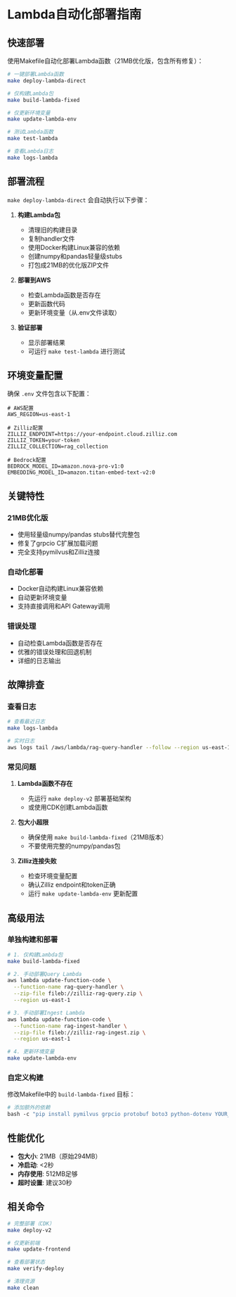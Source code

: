 # Lambda自动化部署指南

## 快速部署

使用Makefile自动化部署Lambda函数（21MB优化版，包含所有修复）：

```bash
# 一键部署Lambda函数
make deploy-lambda-direct

# 仅构建Lambda包
make build-lambda-fixed

# 仅更新环境变量
make update-lambda-env

# 测试Lambda函数
make test-lambda

# 查看Lambda日志
make logs-lambda
```

## 部署流程

`make deploy-lambda-direct` 会自动执行以下步骤：

1. **构建Lambda包**
   - 清理旧的构建目录
   - 复制handler文件
   - 使用Docker构建Linux兼容的依赖
   - 创建numpy和pandas轻量级stubs
   - 打包成21MB的优化版ZIP文件

2. **部署到AWS**
   - 检查Lambda函数是否存在
   - 更新函数代码
   - 更新环境变量（从.env文件读取）

3. **验证部署**
   - 显示部署结果
   - 可运行 `make test-lambda` 进行测试

## 环境变量配置

确保 `.env` 文件包含以下配置：

```env
# AWS配置
AWS_REGION=us-east-1

# Zilliz配置
ZILLIZ_ENDPOINT=https://your-endpoint.cloud.zilliz.com
ZILLIZ_TOKEN=your-token
ZILLIZ_COLLECTION=rag_collection

# Bedrock配置
BEDROCK_MODEL_ID=amazon.nova-pro-v1:0
EMBEDDING_MODEL_ID=amazon.titan-embed-text-v2:0
```

## 关键特性

### 21MB优化版
- 使用轻量级numpy/pandas stubs替代完整包
- 修复了grpcio C扩展加载问题
- 完全支持pymilvus和Zilliz连接

### 自动化部署
- Docker自动构建Linux兼容依赖
- 自动更新环境变量
- 支持直接调用和API Gateway调用

### 错误处理
- 自动检查Lambda函数是否存在
- 优雅的错误处理和回退机制
- 详细的日志输出

## 故障排查

### 查看日志
```bash
# 查看最近日志
make logs-lambda

# 实时日志
aws logs tail /aws/lambda/rag-query-handler --follow --region us-east-1
```

### 常见问题

1. **Lambda函数不存在**
   - 先运行 `make deploy-v2` 部署基础架构
   - 或使用CDK创建Lambda函数

2. **包大小超限**
   - 确保使用 `make build-lambda-fixed`（21MB版本）
   - 不要使用完整的numpy/pandas包

3. **Zilliz连接失败**
   - 检查环境变量配置
   - 确认Zilliz endpoint和token正确
   - 运行 `make update-lambda-env` 更新配置

## 高级用法

### 单独构建和部署

```bash
# 1. 仅构建Lambda包
make build-lambda-fixed

# 2. 手动部署Query Lambda
aws lambda update-function-code \
  --function-name rag-query-handler \
  --zip-file fileb://zilliz-rag-query.zip \
  --region us-east-1

# 3. 手动部署Ingest Lambda  
aws lambda update-function-code \
  --function-name rag-ingest-handler \
  --zip-file fileb://zilliz-rag-ingest.zip \
  --region us-east-1

# 4. 更新环境变量
make update-lambda-env
```

### 自定义构建

修改Makefile中的 `build-lambda-fixed` 目标：

```makefile
# 添加额外的依赖
bash -c "pip install pymilvus grpcio protobuf boto3 python-dotenv YOUR_PACKAGE -t lambda_build_temp/query/"
```

## 性能优化

- **包大小**: 21MB（原始294MB）
- **冷启动**: <2秒
- **内存使用**: 512MB足够
- **超时设置**: 建议30秒

## 相关命令

```bash
# 完整部署（CDK）
make deploy-v2

# 仅更新前端
make update-frontend

# 查看部署状态
make verify-deploy

# 清理资源
make clean
```